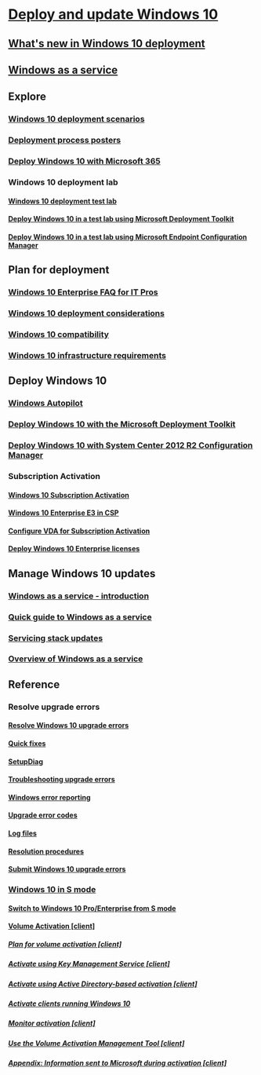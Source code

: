 # [Deploy and update Windows 10](https://docs.microsoft.com/windows/deployment)
## [What's new in Windows 10 deployment](deploy-whats-new.md)
## [Windows as a service](update/windows-as-a-service.md)

## Explore
### [Windows 10 deployment scenarios](windows-10-deployment-scenarios.md)
### [Deployment process posters](windows-10-deployment-posters.md)
### [Deploy Windows 10 with Microsoft 365](deploy-m365.md)
### Windows 10 deployment lab
#### [Windows 10 deployment test lab](windows-10-poc.md)
#### [Deploy Windows 10 in a test lab using Microsoft Deployment Toolkit](windows-10-poc-mdt.md)
#### [Deploy Windows 10 in a test lab using Microsoft Endpoint Configuration Manager](windows-10-poc-sc-config-mgr.md)

## Plan for deployment
### [Windows 10 Enterprise FAQ for IT Pros](planning/windows-10-enterprise-faq-itpro.md)
### [Windows 10 deployment considerations](planning/windows-10-deployment-considerations.md)
### [Windows 10 compatibility](planning/windows-10-compatibility.md)
### [Windows 10 infrastructure requirements](planning/windows-10-infrastructure-requirements.md)

## Deploy Windows 10
### [Windows Autopilot](windows-autopilot/windows-autopilot.md)
### [Deploy Windows 10 with the Microsoft Deployment Toolkit](deploy-windows-mdt/deploy-windows-10-with-the-microsoft-deployment-toolkit.md)
### [Deploy Windows 10 with System Center 2012 R2 Configuration Manager](deploy-windows-sccm/deploy-windows-10-with-system-center-2012-r2-configuration-manager.md)
### Subscription Activation
#### [Windows 10 Subscription Activation](windows-10-subscription-activation.md)
#### [Windows 10 Enterprise E3 in CSP](windows-10-enterprise-e3-overview.md)
#### [Configure VDA for Subscription Activation](vda-subscription-activation.md)
#### [Deploy Windows 10 Enterprise licenses](deploy-enterprise-licenses.md)

## Manage Windows 10 updates
### [Windows as a service - introduction](update/windows-as-a-service.md)
### [Quick guide to Windows as a service](update/waas-quick-start.md)
### [Servicing stack updates](update/servicing-stack-updates.md)
### [Overview of Windows as a service](update/waas-overview.md)

## Reference
### Resolve upgrade errors
#### [Resolve Windows 10 upgrade errors](upgrade/resolve-windows-10-upgrade-errors.md)
#### [Quick fixes](upgrade\quick-fixes.md)
#### [SetupDiag](upgrade/setupdiag.md)
#### [Troubleshooting upgrade errors](upgrade/troubleshoot-upgrade-errors.md)
#### [Windows error reporting](upgrade/windows-error-reporting.md)
#### [Upgrade error codes](upgrade/upgrade-error-codes.md)
#### [Log files](upgrade/log-files.md)
#### [Resolution procedures](upgrade/resolution-procedures.md)
#### [Submit Windows 10 upgrade errors](upgrade/submit-errors.md)

### [Windows 10 in S mode](s-mode.md)
#### [Switch to Windows 10 Pro/Enterprise from S mode](windows-10-pro-in-s-mode.md)

#### [Volume Activation [client]](volume-activation/volume-activation-windows-10.md)
##### [Plan for volume activation [client]](volume-activation/plan-for-volume-activation-client.md)
##### [Activate using Key Management Service [client]](volume-activation/activate-using-key-management-service-vamt.md)
##### [Activate using Active Directory-based activation [client]](volume-activation/activate-using-active-directory-based-activation-client.md)
##### [Activate clients running Windows 10](volume-activation/activate-windows-10-clients-vamt.md)
##### [Monitor activation [client]](volume-activation/monitor-activation-client.md)
##### [Use the Volume Activation Management Tool [client]](volume-activation/use-the-volume-activation-management-tool-client.md)
##### [Appendix: Information sent to Microsoft during activation [client]](volume-activation/appendix-information-sent-to-microsoft-during-activation-client.md)

